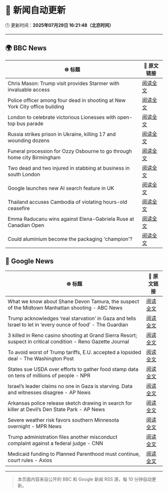 # 🧠 新闻自动更新

🕒 更新时间：**2025年07月29日 16:21:48（北京时间）**

---

## 🌍 BBC News

| 🌐 标题 | 🔗 原文链接 |
|--------|-------------|
| Chris Mason: Trump visit provides Starmer with invaluable access | [阅读全文](https://www.bbc.com/news/articles/cdrkj4nvy22o?at_medium=RSS&at_campaign=rss) |
| Police officer among four dead in shooting at New York City office building | [阅读全文](https://www.bbc.com/news/articles/cn023751713o?at_medium=RSS&at_campaign=rss) |
| London to celebrate victorious Lionesses with open-top bus parade | [阅读全文](https://www.bbc.com/news/articles/cpdjq3jd5npo?at_medium=RSS&at_campaign=rss) |
| Russia strikes prison in Ukraine, killing 17 and wounding dozens | [阅读全文](https://www.bbc.com/news/articles/cj0y45mdjp7o?at_medium=RSS&at_campaign=rss) |
| Funeral procession for Ozzy Osbourne to go through home city Birmingham | [阅读全文](https://www.bbc.com/news/articles/cgeryx3j01go?at_medium=RSS&at_campaign=rss) |
| Two dead and two injured in stabbing at business in south London | [阅读全文](https://www.bbc.com/news/articles/c39dlwdev08o?at_medium=RSS&at_campaign=rss) |
| Google launches new AI search feature in UK | [阅读全文](https://www.bbc.com/news/articles/clyj4zky4zwo?at_medium=RSS&at_campaign=rss) |
| Thailand accuses Cambodia of violating hours-old ceasefire | [阅读全文](https://www.bbc.com/news/articles/cly4l7j3e8zo?at_medium=RSS&at_campaign=rss) |
| Emma Raducanu wins against Elena-Gabriela Ruse at Canadian Open | [阅读全文](https://www.bbc.com/sport/tennis/articles/cgm2ge7v7j1o?at_medium=RSS&at_campaign=rss) |
| Could aluminium become the packaging 'champion'? | [阅读全文](https://www.bbc.com/news/articles/ce3nw5vnzgpo?at_medium=RSS&at_campaign=rss) |

## 📰 Google News

| 🌐 标题 | 🔗 原文链接 |
|--------|-------------|
| What we know about Shane Devon Tamura, the suspect of the Midtown Manhattan shooting - ABC News | [阅读全文](https://news.google.com/rss/articles/CBMinwFBVV95cUxPWG1iV0lCS0NENDVUNkduME1XcGc2VUlBNGFFSFhrMm5vWnFhQkxNT0FhMkpPLXBRTXQ0X1hVRlkyU05BaG1KdTFfTnI5SE1EU2ZOZUdwbEFDckpOMmlEZHNUNTJQTWdrenYycXhFdm5lQ2VMQ01CR3lPWFotVnBEQkQyOTNVak91NmN4d2dmMzBaaGZ4NHd5MW5IWklTQzQ?oc=5) |
| Trump acknowledges ‘real starvation’ in Gaza and tells Israel to let in ‘every ounce of food’ - The Guardian | [阅读全文](https://news.google.com/rss/articles/CBMi0wFBVV95cUxPZFp1SVdoYXpsOHFuOUlReDljdUlRbUIwajdYcDF5aGZTdjNSalhQQ0p1MXRoMGJma2hSeTJVYk1JMEFVQkxBZ3RZSHA4XzdmckpoMW4wMFlQT2ZJWVF6QmU2eTd5cXJkVHl2S3NDTWhoZjlOUTY4a0FBdkF1ei13ZTBXQ1lGQTVEVEVJSlJSbzZvdE04ZUZyMDA1YVNvTVYxM2NwTXNRZHh0V1ZaNXZ1X2hYaFc0V3lOVDk0dFFSSTYtUmFSN3oxa2VKeFM3YU92VkpF?oc=5) |
| 3 killed in Reno casino shooting at Grand Sierra Resort; suspect in critical condition - Reno Gazette Journal | [阅读全文](https://news.google.com/rss/articles/CBMiqAFBVV95cUxPLWtNenBhV1RDalRRdnhKSVBUSDlwdl9DRlUyRDN4MWhVWE1fUGVfTDlodDZNZUxwV0IzaFFVbDhwVUp4aHRid0p2SjFHVnFuTmh5M2N3V043V1BlS004Y2dFQngwMVAwVVdtdC1VLWwxVHpiYXhETHozbldHTzZ4clBYVGNSc3c0VXlqbDB4YnNNa2ZnVkI5N25aQWlMdmtCZzN1RXRIZTQ?oc=5) |
| To avoid worst of Trump tariffs, E.U. accepted a lopsided deal - The Washington Post | [阅读全文](https://news.google.com/rss/articles/CBMiiwFBVV95cUxNV3dzeVBnUkFPMDlJTjZGQjhFRkVRMHA4ZTlaVzFpdlY0b2NvN2lsOTJDeEhrT2ttaWlTbGtMLTFJSzZkLTBZb0NfZXh3N01VLWJTU3ZEOWFTX3VnZ19QSHlBZXZZUDZRZTczTzI0TFRWak01aDFiQVlZSEhBN094UEF6MW5iSmNaRklF?oc=5) |
| States sue USDA over efforts to gather food stamp data on tens of millions of people - NPR | [阅读全文](https://news.google.com/rss/articles/CBMiekFVX3lxTE1WUHU0X0FjOVdpajRKYkY5VkNzaUJEM3Y2dEMtYWlUMC1sNWlMTE1lVFd2NFpVODFiUVFOME90a1puWU9vaXhQWnMwQkM1SnMyUXhEaDF4b1ZkdkRlUnlVYnFYR1JsTjZhYV9HRzhwSm56ZDRKTEJjczV3?oc=5) |
| Israel’s leader claims no one in Gaza is starving. Data and witnesses disagree - AP News | [阅读全文](https://news.google.com/rss/articles/CBMiswFBVV95cUxPMl9zY0RmTTNCN3VvN1lJRDFtbnlDQVJBTUJqSXd2ZWd4Ym1ZbFA4dDREcUUzcGNaRmtBdmxXd0ZYX3QwZ3kzWEhfR3oycG5TbWVyeHVRdThQYWZEYW5NUGlhb0ZaR29UYmdmcGF5cGxDQi05N0VWWlk1dWF6OEhta19HUVlzOGFvRDdkcHJkQW01aDNuQVg0SHlnZkRPdWxNME9ZYzE1eHpuSUZkU0xXbEZpUQ?oc=5) |
| Arkansas police release sketch drawing in search for killer at Devil’s Den State Park - AP News | [阅读全文](https://news.google.com/rss/articles/CBMioAFBVV95cUxNWmxMMmRrY202SVFTSzczTnpzaUpJbm54TWNfMEdvZ2piM2JjbmUwTVF6NTNrN3FBMGZmcGJKX1R0Y2c0Y29WSlBJZUxFc1pfTGQza1ZJWldGdzBlS2hHUV9zTVVUNGtDb01rM3FpbXVaaWVoQ21QWEo2NGhIVHRPdDVpMEg4bk9SRmpCU1pzVmFuMmdlbnVhLURVeDV0Tll6?oc=5) |
| Severe weather risk favors southern Minnesota overnight - MPR News | [阅读全文](https://news.google.com/rss/articles/CBMinAFBVV95cUxOMzZzVURRT0ZGVXNGWTY1OURmbThXamluN3Y4bXRRTXRpUFpOYmYydFVaQkR2SUNkZGwtQVh0VFNuQWFXblZyejNicGQteU1VSFZYT01wbHRHa281bl9URXRiTVRwdzVJRm0ya3JTcGVtRWozeDZMemZLWHExalN0S3RjRFlQdmgwX3NRRmRlZ0FTeTdaSGVFaktfTlg?oc=5) |
| Trump administration files another misconduct complaint against a federal judge - CNN | [阅读全文](https://news.google.com/rss/articles/CBMieEFVX3lxTE9MMUd1SWFKLWd4cHpRRGpERjR4d2oxWkVJQkVSc3hkb3VpZ3RPVGhRcl9jQXBRckRDQ2tlSkhQb28yaUZERnZ0Y2prdlBGZE5weDJKWFl6Z3dhMEg3djl0MjJQR19GNDA3MTNwWktYWm92UjZzQmV5cNIBfkFVX3lxTE13b0dYUFExRXV2czlpUnU4N2JTZTI1N2NWQVhpWHUzY0Z0ajl3RXRDSXhObHBLdHYxLUZVYlZaR3FMekRPLTJnb2p6LUtDSk54RHNOMldubVZCenVMX2NNMFhDWmtIQWNYdW5INEdFUUp1LXRELXFKQ1d2QVZWZw?oc=5) |
| Medicaid funding to Planned Parenthood must continue, court rules - Axios | [阅读全文](https://news.google.com/rss/articles/CBMimAFBVV95cUxQZWVCZlQyTjhYWnJiMDNRMnZhVUlQNnZ2MVNqSEFQYUdCNjhlc19BRVVRZlM2bV9vYUUwR090OG1Od29yb1ZITTFRUGVrNHNDTU52RmY2R2lyamJ4SnpLMFFEcmtvR28telEtSF9ZRHNWTXpuMUNwTzlFWFg4X2VSMWFJSmFhbG5FZndoaXhYQW51dEozRk9zQg?oc=5) |

---
> 本页面内容来自公开的 BBC 和 Google 新闻 RSS 源，每 10 分钟自动更新。
